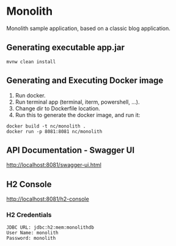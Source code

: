 # Monolith

Monolith sample application, based on a classic blog application.

## Generating executable app.jar
```
mvnw clean install
```

## Generating and Executing Docker image

 1. Run docker.
 2. Run terminal app (terminal, iterm, powershell, ...).
 3. Change dir to Dockerfile location.
 4. Run this to generate the docker image, and run it:
 
```
docker build -t nc/monolith .
docker run -p 8081:8081 nc/monolith
```

## API Documentation - Swagger UI

[http://localhost:8081/swagger-ui.html](http://localhost:8081/swagger-ui.html)

## H2 Console

[http://localhost:8081/h2-console](http://localhost:8081/h2-console)

### H2 Credentials
```
JDBC URL: jdbc:h2:mem:monolithdb
User Name: monolith
Password: monolith
```

